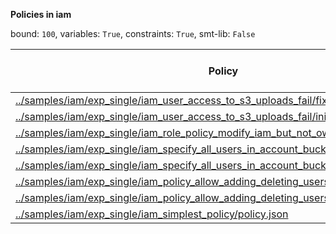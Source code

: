
**Policies in iam**

bound: `100`, variables: `True`, constraints: `True`, smt-lib: `False`

|Policy|SAT/UNSAT|Solve Time (ms)|lg(tuple)|Count Time (ms)|lg(principal)|lg(action)|lg(resource)|
|-|-|-|-|-|-|-|-|
|[../samples/iam/exp_single/iam_user_access_to_s3_uploads_fail/fixed.json](../samples/iam/exp_single/iam_user_access_to_s3_uploads_fail/fixed.json)|SAT|999.888|802.5906090638623|57.6846|0.0|4.392317422778761|800.0056465631411|
|[../samples/iam/exp_single/iam_user_access_to_s3_uploads_fail/initial.json](../samples/iam/exp_single/iam_user_access_to_s3_uploads_fail/initial.json)|SAT|626.023|696.0056465631412|13.7946|0.0|3.0|696.0056465631412|
|[../samples/iam/exp_single/iam_role_policy_modify_iam_but_not_own_policies/policy.json](../samples/iam/exp_single/iam_role_policy_modify_iam_but_not_own_policies/policy.json)|SAT|902.851|802.3275746580285|9.26771|0.0|2.321928094887362|800.0056465631411|
|[../samples/iam/exp_single/iam_specify_all_users_in_account_bucket_policy/policy2.json](../samples/iam/exp_single/iam_specify_all_users_in_account_bucket_policy/policy2.json)|SAT|399.48|1326.5190877664809|31.5258|800.0056465631411|6.507794640198696|520.0056465631411|
|[../samples/iam/exp_single/iam_specify_all_users_in_account_bucket_policy/policy1.json](../samples/iam/exp_single/iam_specify_all_users_in_account_bucket_policy/policy1.json)|SAT|351.421|0.0|5.03261|0.0|0.0|0.0|
|[../samples/iam/exp_single/iam_policy_allow_adding_deleting_users/fixed.json](../samples/iam/exp_single/iam_policy_allow_adding_deleting_users/fixed.json)|SAT|950.297|575.1754929842821|5.78805|0.0|1.0|574.1754929842821|
|[../samples/iam/exp_single/iam_policy_allow_adding_deleting_users/initial.json](../samples/iam/exp_single/iam_policy_allow_adding_deleting_users/initial.json)|SAT|908.496|1601.0112931262822|4.38244|0.0|1.0|800.0056465631411|
|[../samples/iam/exp_single/iam_simplest_policy/policy.json](../samples/iam/exp_single/iam_simplest_policy/policy.json)|SAT|2269.45|807.8636275582688|75.5522|0.0|7.857980995127572|800.0056465631411|
